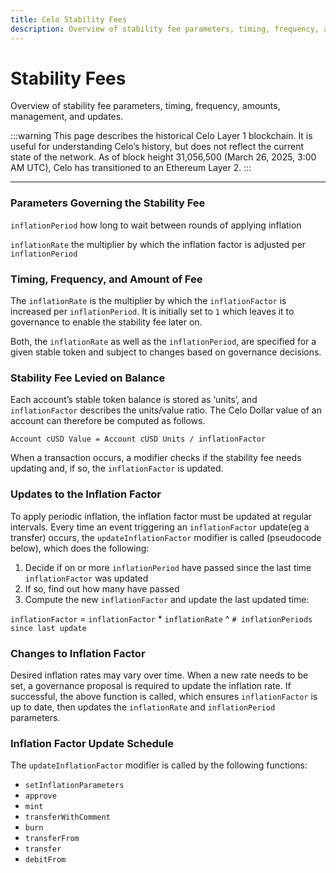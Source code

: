 ```yaml
---
title: Celo Stability Fees
description: Overview of stability fee parameters, timing, frequency, amounts, management, and updates.
---
```


# Stability Fees

Overview of stability fee parameters, timing, frequency, amounts, management, and updates.

:::warning
This page describes the historical Celo Layer 1 blockchain. It is useful for understanding Celo’s history, but does not reflect the current state of the network. As of block height 31,056,500 (March 26, 2025, 3:00 AM UTC), Celo has transitioned to an Ethereum Layer 2.
:::

---

### Parameters Governing the Stability Fee

`inflationPeriod` how long to wait between rounds of applying inflation

`inflationRate` the multiplier by which the inflation factor is adjusted per `inflationPeriod`

### Timing, Frequency, and Amount of Fee

The `inflationRate` is the multiplier by which the `inflationFactor` is increased per `inflationPeriod`. It is initially set to `1` which leaves it to governance to enable the stability fee later on.

Both, the `inflationRate` as well as the `inflationPeriod`, are specified for a given stable token and subject to changes based on governance decisions.

### Stability Fee Levied on Balance

Each account’s stable token balance is stored as ‘units’, and `inflationFactor` describes the units/value ratio. The Celo Dollar value of an account can therefore be computed as follows.

`Account cUSD Value = Account cUSD Units / inflationFactor`

When a transaction occurs, a modifier checks if the stability fee needs updating and, if so, the `inflationFactor` is updated.

### Updates to the Inflation Factor

To apply periodic inflation, the inflation factor must be updated at regular intervals. Every time an event triggering an `inflationFactor` update\(eg a transfer\) occurs, the `updateInflationFactor` modifier is called \(pseudocode below\), which does the following:

1.  Decide if on or more `inflationPeriod` have passed since the last time `inflationFactor` was updated
2.  If so, find out how many have passed
3.  Compute the new `inflationFactor` and update the last updated time:

`inflationFactor` = `inflationFactor` \* `inflationRate` ^ `# inflationPeriods since last update`

### Changes to Inflation Factor

Desired inflation rates may vary over time. When a new rate needs to be set, a governance proposal is required to update the inflation rate. If successful, the above function is called, which ensures `inflationFactor` is up to date, then updates the `inflationRate` and `inflationPeriod` parameters.

### Inflation Factor Update Schedule

The `updateInflationFactor` modifier is called by the following functions:

- `setInflationParameters`
- `approve`
- `mint`
- `transferWithComment`
- `burn`
- `transferFrom`
- `transfer`
- `debitFrom`
